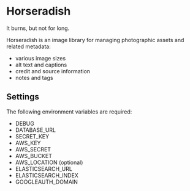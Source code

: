 # Horseradish

It burns, but not for long.

Horseradish is an image library for managing photographic assets and related metadata:

* various image sizes
* alt text and captions
* credit and source information
* notes and tags

## Settings

The following environment variables are required:

* DEBUG
* DATABASE_URL
* SECRET_KEY
* AWS_KEY
* AWS_SECRET
* AWS_BUCKET
* AWS_LOCATION (optional)
* ELASTICSEARCH_URL
* ELASTICSEARCH_INDEX
* GOOGLEAUTH_DOMAIN
